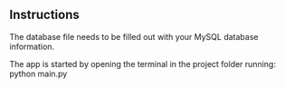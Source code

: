 ## Instructions

The database file needs to be filled out with your MySQL database information.

The app is started by opening the terminal in the project folder running: python main.py 